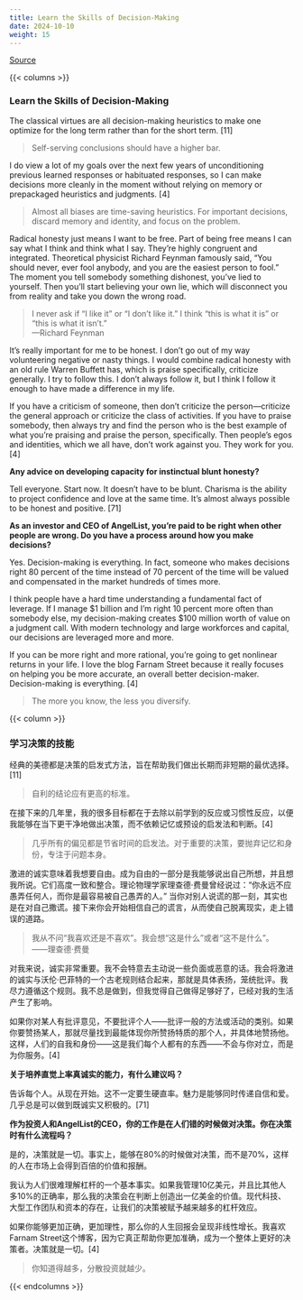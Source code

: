 ```yaml
---
title: Learn the Skills of Decision-Making
date: 2024-10-10
weight: 15
---
```


[Source](https://www.navalmanack.com/almanack-of-naval-ravikant/learn-the-skills-of-decision-making)

{{< columns >}}

### Learn the Skills of Decision-Making

The classical virtues are all decision-making heuristics to make one optimize for the long term rather than for the short term. [11]

> Self-serving conclusions should have a higher bar.

I do view a lot of my goals over the next few years of unconditioning previous learned responses or habituated responses, so I can make decisions more cleanly in the moment without relying on memory or prepackaged heuristics and judgments. [4]

> Almost all biases are time-saving heuristics. For important decisions, discard memory and identity, and focus on the problem.

Radical honesty just means I want to be free. Part of being free means I can say what I think and think what I say. They’re highly congruent and integrated. Theoretical physicist Richard Feynman famously said, “You should never, ever fool anybody, and you are the easiest person to fool.” The moment you tell somebody something dishonest, you’ve lied to yourself. Then you’ll start believing your own lie, which will disconnect you from reality and take you down the wrong road.

> I never ask if “I like it” or “I don’t like it.” I think “this is what it is” or “this is what it isn’t.”  
> —Richard Feynman

It’s really important for me to be honest. I don’t go out of my way volunteering negative or nasty things. I would combine radical honesty with an old rule Warren Buffett has, which is praise specifically, criticize generally. I try to follow this. I don’t always follow it, but I think I follow it enough to have made a difference in my life.

If you have a criticism of someone, then don’t criticize the person—criticize the general approach or criticize the class of activities. If you have to praise somebody, then always try and find the person who is the best example of what you’re praising and praise the person, specifically. Then people’s egos and identities, which we all have, don’t work against you. They work for you. [4]

**Any advice on developing capacity for instinctual blunt honesty?**

Tell everyone. Start now. It doesn’t have to be blunt. Charisma is the ability to project confidence and love at the same time. It’s almost always possible to be honest and positive. [71]

**As an investor and CEO of AngelList, you’re paid to be right when other people are wrong. Do you have a process around how you make decisions?**

Yes. Decision-making is everything. In fact, someone who makes decisions right 80 percent of the time instead of 70 percent of the time will be valued and compensated in the market hundreds of times more.

I think people have a hard time understanding a fundamental fact of leverage. If I manage $1 billion and I’m right 10 percent more often than somebody else, my decision-making creates $100 million worth of value on a judgment call. With modern technology and large workforces and capital, our decisions are leveraged more and more.

If you can be more right and more rational, you’re going to get nonlinear returns in your life. I love the blog Farnam Street because it really focuses on helping you be more accurate, an overall better decision-maker. Decision-making is everything. [4]

> The more you know, the less you diversify.

{{< column >}}

### 学习决策的技能

经典的美德都是决策的启发式方法，旨在帮助我们做出长期而非短期的最优选择。[11]

> 自利的结论应有更高的标准。

在接下来的几年里，我的很多目标都在于去除以前学到的反应或习惯性反应，以便我能够在当下更干净地做出决策，而不依赖记忆或预设的启发法和判断。[4]

> 几乎所有的偏见都是节省时间的启发法。对于重要的决策，要抛弃记忆和身份，专注于问题本身。

激进的诚实意味着我想要自由。成为自由的一部分是我能够说出自己所想，并且想我所说。它们高度一致和整合。理论物理学家理查德·费曼曾经说过：“你永远不应愚弄任何人，而你是最容易被自己愚弄的人。” 当你对别人说谎的那一刻，其实也是在对自己撒谎。接下来你会开始相信自己的谎言，从而使自己脱离现实，走上错误的道路。

> 我从不问“我喜欢还是不喜欢”。我会想“这是什么”或者“这不是什么”。  
> ——理查德·费曼

对我来说，诚实非常重要。我不会特意去主动说一些负面或恶意的话。我会将激进的诚实与沃伦·巴菲特的一个古老规则结合起来，那就是具体表扬，笼统批评。我尽力遵循这个规则。我不总是做到，但我觉得自己做得足够好了，已经对我的生活产生了影响。

如果你对某人有批评意见，不要批评个人——批评一般的方法或活动的类别。如果你要赞扬某人，那就尽量找到最能体现你所赞扬特质的那个人，并具体地赞扬他。这样，人们的自我和身份——这是我们每个人都有的东西——不会与你对立，而是为你服务。[4]

**关于培养直觉上率真诚实的能力，有什么建议吗？**

告诉每个人。从现在开始。这不一定要生硬直率。魅力是能够同时传递自信和爱。几乎总是可以做到既诚实又积极的。[71]

**作为投资人和AngelList的CEO，你的工作是在人们错的时候做对决策。你在决策时有什么流程吗？**

是的，决策就是一切。事实上，能够在80%的时候做对决策，而不是70%，这样的人在市场上会得到百倍的价值和报酬。

我认为人们很难理解杠杆的一个基本事实。如果我管理10亿美元，并且比其他人多10%的正确率，那么我的决策会在判断上创造出一亿美金的价值。现代科技、大型工作团队和资本的存在，让我们的决策被赋予越来越多的杠杆效应。

如果你能够更加正确，更加理性，那么你的人生回报会呈现非线性增长。我喜欢Farnam Street这个博客，因为它真正帮助你更加准确，成为一个整体上更好的决策者。决策就是一切。[4]

> 你知道得越多，分散投资就越少。

{{< endcolumns >}}
